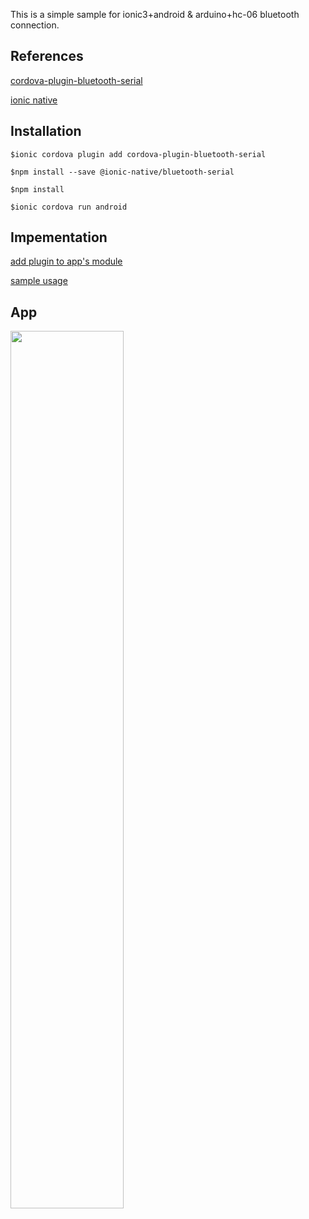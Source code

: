 This is a simple sample for ionic3+android & arduino+hc-06 bluetooth connection.

## References

[cordova-plugin-bluetooth-serial](https://github.com/don/BluetoothSerial)

[ionic native](https://ionicframework.com/docs/native/bluetooth-serial/)


## Installation

    $ionic cordova plugin add cordova-plugin-bluetooth-serial

    $npm install --save @ionic-native/bluetooth-serial

    $npm install

    $ionic cordova run android

## Impementation 

[add plugin to app's module](src/app/app.module.ts)

[sample usage](src/pages/home/home.ts)

## App

<img src="https://user-images.githubusercontent.com/14365151/28052272-f38c9ac4-6644-11e7-9d28-5abdf6d2e566.png" width="60%" />

